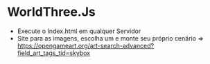 # WorldThree.Js
- Execute o Index.html em qualquer Servidor
- Site para as imagens, escolha um e monte seu próprio cenário => https://opengameart.org/art-search-advanced?field_art_tags_tid=skybox
